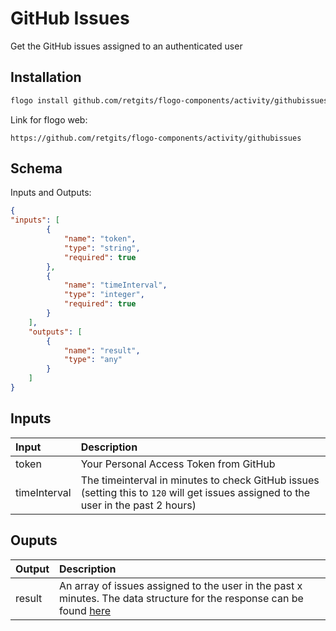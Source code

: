 # GitHub Issues

Get the GitHub issues assigned to an authenticated user

## Installation

```bash
flogo install github.com/retgits/flogo-components/activity/githubissues
```
Link for flogo web:
```
https://github.com/retgits/flogo-components/activity/githubissues
```

## Schema
Inputs and Outputs:

```json
{
"inputs": [
        {
            "name": "token",
            "type": "string",
            "required": true
        },
        {
            "name": "timeInterval",
            "type": "integer",
            "required": true
        }
    ],
    "outputs": [
        {
            "name": "result",
            "type": "any"
        }
    ]
}
```
## Inputs
| Input        | Description                                                                                                                         |
|:-------------|:------------------------------------------------------------------------------------------------------------------------------------|
| token        | Your Personal Access Token from GitHub                                                                                              |
| timeInterval | The timeinterval in minutes to check GitHub issues (setting this to `120` will get issues assigned to the user in the past 2 hours) |

## Ouputs
| Output      | Description                                                                                                                                                     |
|:------------|:----------------------------------------------------------------------------------------------------------------------------------------------------------------|
| result      | An array of issues assigned to the user in the past x minutes. The data structure for the response can be found [here](https://developer.github.com/v3/issues/) |